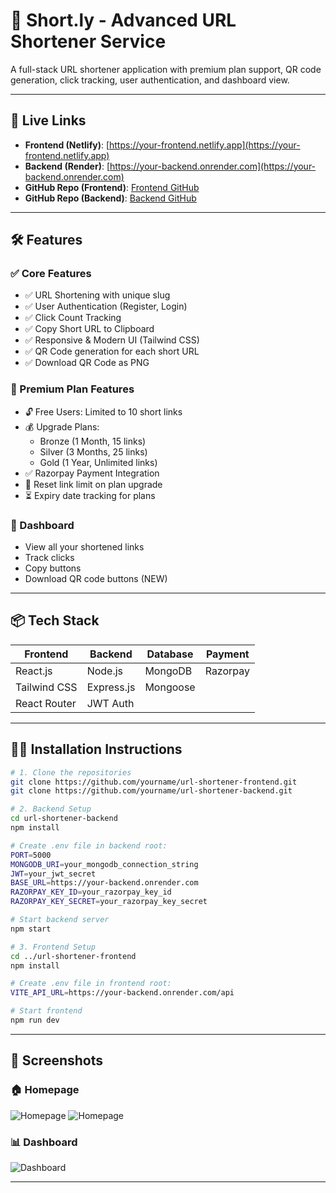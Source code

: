 
# 🔗 Short.ly - Advanced URL Shortener Service

A full-stack URL shortener application with premium plan support, QR code generation, click tracking, user authentication, and dashboard view.

---

## 🚀 Live Links

- **Frontend (Netlify)**: [https://your-frontend.netlify.app](https://your-frontend.netlify.app)
- **Backend (Render)**: [https://your-backend.onrender.com](https://your-backend.onrender.com)
- **GitHub Repo (Frontend)**: [Frontend GitHub](https://github.com/yourname/url-shortener-frontend)
- **GitHub Repo (Backend)**: [Backend GitHub](https://github.com/yourname/url-shortener-backend)

---

## 🛠️ Features

### ✅ Core Features
- ✅ URL Shortening with unique slug
- ✅ User Authentication (Register, Login)
- ✅ Click Count Tracking
- ✅ Copy Short URL to Clipboard
- ✅ Responsive & Modern UI (Tailwind CSS)
- ✅ QR Code generation for each short URL
- ✅ Download QR Code as PNG

### 💎 Premium Plan Features
- 🔓 Free Users: Limited to 10 short links
- 💰 Upgrade Plans:
  - Bronze (1 Month, 15 links)
  - Silver (3 Months, 25 links)
  - Gold (1 Year, Unlimited links)
- ✅ Razorpay Payment Integration
- 🔁 Reset link limit on plan upgrade
- ⏳ Expiry date tracking for plans

### 🧾 Dashboard
- View all your shortened links
- Track clicks
- Copy buttons
- Download QR code buttons (NEW)

---

## 📦 Tech Stack

| Frontend    | Backend     | Database  | Payment |
|-------------|-------------|-----------|---------|
| React.js    | Node.js     | MongoDB   | Razorpay |
| Tailwind CSS| Express.js  | Mongoose  |         |
| React Router| JWT Auth    |           |         |

---

## 🧑‍💻 Installation Instructions

```bash
# 1. Clone the repositories
git clone https://github.com/yourname/url-shortener-frontend.git
git clone https://github.com/yourname/url-shortener-backend.git

# 2. Backend Setup
cd url-shortener-backend
npm install

# Create .env file in backend root:
PORT=5000
MONGODB_URI=your_mongodb_connection_string
JWT=your_jwt_secret
BASE_URL=https://your-backend.onrender.com
RAZORPAY_KEY_ID=your_razorpay_key_id
RAZORPAY_KEY_SECRET=your_razorpay_key_secret

# Start backend server
npm start

# 3. Frontend Setup
cd ../url-shortener-frontend
npm install

# Create .env file in frontend root:
VITE_API_URL=https://your-backend.onrender.com/api

# Start frontend
npm run dev
````

---

## 📸 Screenshots

### 🏠 Homepage

![Homepage](https://github.com/user-attachments/assets/19c86ae4-ddad-4435-be6f-bf1a7a2a15ee)
![Homepage](https://github.com/user-attachments/assets/01e40a17-0737-43f6-aea5-778bd0211c0c)

### 📊 Dashboard

![Dashboard](https://github.com/user-attachments/assets/62b1b795-b378-46d8-a1e5-8ad6b9448169)

---

